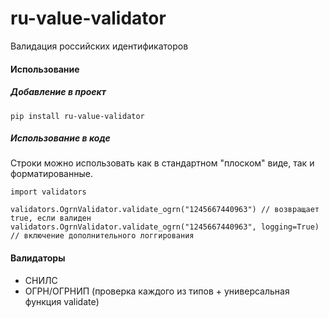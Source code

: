 # ru-value-validator
Валидация российских идентификаторов

#### Использование
##### Добавление в проект
```
pip install ru-value-validator
```
##### Использование в коде
Строки можно использовать как в стандартном "плоском" виде, так и форматированные.
```
import validators

validators.OgrnValidator.validate_ogrn("1245667440963") // возвращает true, если валиден
validators.OgrnValidator.validate_ogrn("1245667440963", logging=True) // включение дополнительного логгирования
```

#### Валидаторы
- СНИЛС
- ОГРН/ОГРНИП (проверка каждого из типов + универсальная функция validate)